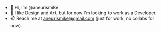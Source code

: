 - 👋 Hi, I’m @aneurismike.
- 👀 I like Design and Art, but for now I'm looking to work as a Developer.
- 📫 Reach me at aneurismike@gmail.com (just for work, no collabs for now).

<!---
aneurismike/aneurismike is a ✨ special ✨ repository because its `README.md` (this file) appears on your GitHub profile.
You can click the Preview link to take a look at your changes.
--->
